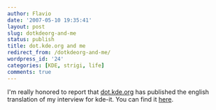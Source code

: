 ```yaml
---
author: Flavio
date: '2007-05-10 19:35:41'
layout: post
slug: dotkdeorg-and-me
status: publish
title: dot.kde.org and me
redirect_from: /dotkdeorg-and-me/
wordpress_id: '24'
categories: [KDE, strigi, life]
comments: true
---
```


I'm really honored to report that [dot.kde.org](http://dot.kde.org/) has
published the english translation of my interview for kde-it. You can find it
[here](http://dot.kde.org/1178648432/).

